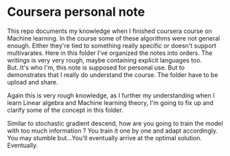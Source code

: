 # Coursera personal note
This repo documents my knowledge when I finished coursera course on Machine learning.  In the course some of these algorithms were not general enough. Either they're
tied to something really specific or doesn't support multivarates. Here in this folder I've organized the notes into orders. The writings is very very rough, maybe
containing explicit languages too. But..It's who I'm, this note is supposed for personal use. But to demonstrates that I really do understand the course. 
The folder have to be upload and share.

Again this is very rough knowledge, as I further my understanding when I learn Linear algebra and Machine learning theory, I'm going to fix up and clarify
some of the concept in this folder.

Similar to stochastic gradient descend, how are you going to train the model with too much information ? You train it one by one and adapt accordingly. You may
stumble but...You'll eventually arrive at the optimal solution. Eventually.
